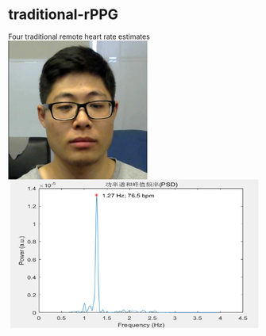 # traditional-rPPG
Four traditional remote heart rate estimates
<img src="./pic/111.png" width="280" height="280" alt="video" align="left">

<img src="./pic/HR.png" width="500" height="300" alt="predict" align="right">
